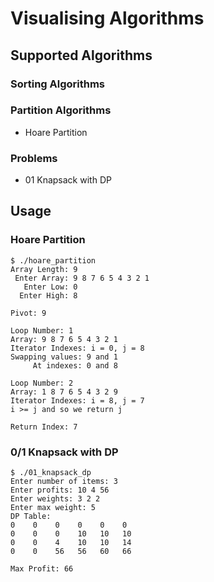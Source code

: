 # Visualising Algorithms

## Supported Algorithms
### Sorting Algorithms
### Partition Algorithms

- Hoare Partition

### Problems

- 01 Knapsack with DP

## Usage

### Hoare Partition
```
$ ./hoare_partition        
Array Length: 9
 Enter Array: 9 8 7 6 5 4 3 2 1
   Enter Low: 0
  Enter High: 8

Pivot: 9

Loop Number: 1
Array: 9 8 7 6 5 4 3 2 1 
Iterator Indexes: i = 0, j = 8
Swapping values: 9 and 1
     At indexes: 0 and 8

Loop Number: 2
Array: 1 8 7 6 5 4 3 2 9 
Iterator Indexes: i = 8, j = 7
i >= j and so we return j

Return Index: 7
```

### 0/1 Knapsack with DP
```
$ ./01_knapsack_dp
Enter number of items: 3
Enter profits: 10 4 56
Enter weights: 3 2 2
Enter max weight: 5
DP Table: 
0    0    0    0    0    0    
0    0    0    10   10   10   
0    0    4    10   10   14   
0    0    56   56   60   66   

Max Profit: 66
```
